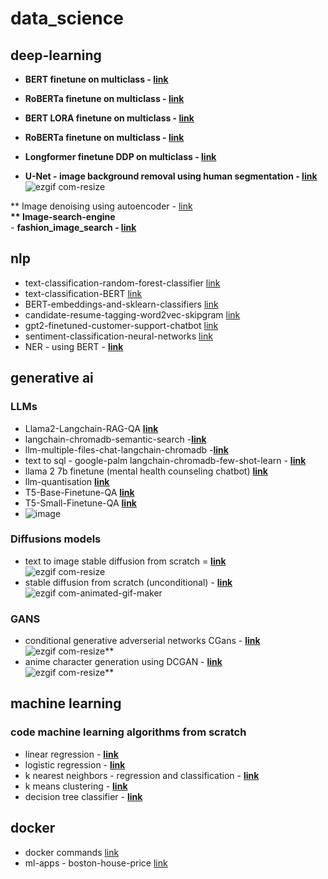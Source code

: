 # data_science
## deep-learning
- **BERT finetune on multiclass - [link](https://github.com/SHRIDHARKN/data_science/blob/main/projects/deep_learning/bert_finetune_multiclass/bert_train.py)**<br>
- **RoBERTa finetune on multiclass - [link](https://github.com/SHRIDHARKN/data_science/blob/main/projects/deep_learning/roberta_finetune_multiclass/roberta_train.py)**<br>
- **BERT LORA finetune on multiclass - [link](https://github.com/SHRIDHARKN/data_science/blob/main/projects/deep_learning/roberta_finetune_lora_multiclass/roberta_lora_train.py)**<br>
- **RoBERTa finetune on multiclass - [link](https://github.com/SHRIDHARKN/data_science/blob/main/projects/deep_learning/roberta_finetune_ddp_multiclass/roberta_train_ddp.py)**<br>
- **Longformer finetune DDP on multiclass - [link](https://github.com/SHRIDHARKN/data_science/blob/main/projects/deep_learning/longformer_finetune_ddp_multiclass/longformer_ddp_train.py)**<br>

- **U-Net - image background removal using human segmentation - [link](https://github.com/SHRIDHARKN/data_science/blob/fe16b14432744f15d7513319a3697565f0cacdfb/deep_learning/image_segmentation/human_segmentation/human_segmentation.ipynb)**<br>
![ezgif com-resize](https://github.com/SHRIDHARKN/data_science/assets/74343939/69a27345-ecce-41a7-94e1-67251489a542)

** Image denoising using autoencoder - [link](https://github.com/SHRIDHARKN/data_science/blob/main/deep_learning/image_denoising_autoencoder/image_denoising.ipynb)**<br>
** Image-search-engine**<br>
       - **fashion_image_search - [link](https://github.com/SHRIDHARKN/data_science/blob/main/deep_learning/image_search_engine)**<br>       

## nlp
- text-classification-random-forest-classifier [link](https://github.com/SHRIDHARKN/data_science/blob/main/nlp/text_classification/Text_Classification_Random_Forest_Classifier.ipynb)<br>
- text-classification-BERT [link](https://github.com/SHRIDHARKN/data_science/blob/main/nlp/bert/Text%20Classification%20Using%20BERT.ipynb)<br>
- BERT-embeddings-and-sklearn-classifiers [link](https://github.com/SHRIDHARKN/data_science/blob/main/nlp/bert/Text_classification_using_BERT_embeddings_and_sklearn_classifiers.ipynb)<br>
- candidate-resume-tagging-word2vec-skipgram [link](https://github.com/SHRIDHARKN/data_science/blob/main/nlp/candidate_n_resume_tagging/candidate_n_resume_tagging_from_job_description.ipynb)<br>
- gpt2-finetuned-customer-support-chatbot [link](https://github.com/SHRIDHARKN/data_science/blob/main/nlp/llm/gpt2_finetune_cust_supp.ipynb)<br>
- sentiment-classification-neural-networks  [link](https://github.com/SHRIDHARKN/data_science/blob/main/nlp/text_classification/emotion%20classification.ipynb)<br>
- NER - using BERT - **[link](https://github.com/SHRIDHARKN/data_science/blob/main/projects/nlp/ner/medical-ner-bert.ipynb)**

## generative ai
### LLMs
- Llama2-Langchain-RAG-QA **[link](https://github.com/SHRIDHARKN/data_science/blob/main/projects/generative-ai/llama2-rag-qa.ipynb)**
- langchain-chromadb-semantic-search -**[link](https://github.com/SHRIDHARKN/data_science/blob/main/nlp/llm/semantic_search.ipynb)**
- llm-multiple-files-chat-langchain-chromadb -**[link](https://github.com/SHRIDHARKN/data_science/blob/main/nlp/llm/document_based_qa_langchain.ipynb)**
- text to sql - google-palm langchain-chromadb-few-shot-learn - **[link](https://github.com/SHRIDHARKN/data_science/blob/main/nlp/llm/text2llm_fewshotlearn.ipynb)**
- llama 2 7b finetune (mental health counseling chatbot) **[link](https://github.com/SHRIDHARKN/data_science/blob/main/nlp/llm/llama_mental_health.ipynb)**
- llm-quantisation **[link](https://github.com/SHRIDHARKN/data_science/blob/main/nlp/llm/quantization-memory-footprint.ipynb)**
- T5-Base-Finetune-QA **[link](https://github.com/SHRIDHARKN/data_science/blob/main/projects/generative-ai/t5_base_finetune_qa_multiclass/t5_base_train.py)**
- T5-Small-Finetune-QA **[link](https://github.com/SHRIDHARKN/data_science/blob/main/projects/generative-ai/t5_small_finetune_qa_multiclass/t5_small_train.py)**
- ![image](https://github.com/user-attachments/assets/f47ec349-5769-41ea-bcc1-0a523d3fcfdd)
     

### Diffusions models
- text to image stable diffusion from scratch = **[link](https://github.com/SHRIDHARKN/data_science/blob/main/generative_ai/text_2_image_stable_diffusion.ipynb)**<br>
   ![ezgif com-resize](https://github.com/user-attachments/assets/d84036ec-b76b-44e9-b0a6-e2b5c71db17d)
- stable diffusion from scratch (unconditional) - **[link](https://github.com/SHRIDHARKN/data_science/blob/main/deep_learning/generative_ai/stable-diffusion-mini.ipynb)**<br>
![ezgif com-animated-gif-maker](https://github.com/SHRIDHARKN/data_science/assets/74343939/17988cb2-83b9-4720-abe6-f0d7273ffcdd)
### GANS
- conditional generative adverserial networks CGans - **[link](https://github.com/SHRIDHARKN/data_science/blob/main/deep_learning/conditional_gans/conditional_gans_mnist.ipynb)**<br>
![ezgif com-resize](https://github.com/SHRIDHARKN/data_science/assets/74343939/9655f786-f130-46ca-b623-01be9702975e)**<br>
- anime character generation using DCGAN - **[link](https://github.com/SHRIDHARKN/data_science/blob/main/deep_learning/generative_ai/anime_char_generator/generate-anime-DCGAN.ipynb)**<br>
      ![ezgif com-resize](https://github.com/SHRIDHARKN/data_science/assets/74343939/36d23434-d570-460b-a814-4bcbc49b5831)**<br>

## machine learning
### code machine learning algorithms from scratch
- linear regression - **[link](https://github.com/SHRIDHARKN/data_science/blob/main/code_ml_from_scratch/LinearRegression.py)**<br>
- logistic regression - **[link](https://github.com/SHRIDHARKN/data_science/blob/main/code_ml_from_scratch/LogisticRegression.py)**<br>
- k nearest neighbors - regression and classification - **[link](https://github.com/SHRIDHARKN/data_science/blob/main/code_ml_from_scratch/KNearestNeighbors.py)**<br>
- k means clustering - **[link](https://github.com/SHRIDHARKN/data_science/blob/main/code_ml_from_scratch/Kmeans.py)**<br>
- decision tree classifier - **[link](https://github.com/SHRIDHARKN/data_science/blob/main/code_ml_from_scratch/DecisionTreeClasssifier.py)**<br>

## docker
- docker commands [link](https://github.com/SHRIDHARKN/data_science/blob/main/docker/docker_commands.md)<br>
- ml-apps -
 boston-house-price [link](https://github.com/SHRIDHARKN/data_science/blob/main/docker/boston-hp-pred-app/project.md)<br>
 
